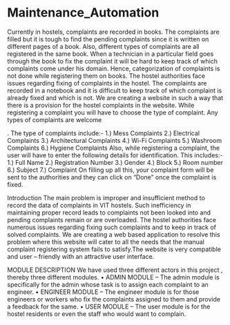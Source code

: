 # Maintenance_Automation
Currently in hostels, complaints are recorded in books. The complaints are filled but it is tough to find the pending complaints since it is written on different pages of a book. Also, different types of complaints are all registered in the same book. When a technician in a particular field goes through the book to fix the complaint it will be hard to keep track of which complaints come under his domain. Hence, categorization of complaints is not done while registering them on books.  The hostel authorities face issues regarding fixing of complaints in the hostel. The complaints are recorded in a notebook and it is difficult to keep track of which complaint is already fixed and which is not.  We are creating a website in such a way that there is a provision for the hostel complaints in the website. While registering a complaint you will have to choose the type of complaint. Any types of complaints are welcome

. The type of complaints include:-
1.)	Mess Complaints
2.)	Electrical Complaints
3.)	Architectural Complaints
4.)	Wi-Fi Complaints
5.)	Washroom Complaints
6.)	Hygiene Complaints
Also, while registering a complaint, the user will have to enter the following details for identification. This includes:-
1.)	Full Name
2.)	Registration Number
3.)	Gender
4.)	Block
5.)	Room number
6.)	Subject
7.)	Complaint
On filling up all this, your complaint form will be sent to the authorities and they can click on “Done” once the complaint is fixed.


Introduction
The main problem is improper and insufficient method to record the data of complaints in VIT hostels. Such inefficiency in maintaining proper record leads to complaints not been looked into and pending complaints remain or are overloaded.
The hostel authorities face numerous issues regarding fixing such complaints  and to keep in track of solved complaints.
We are creating a web based application to resolve this problem where this website will cater to all the needs that the manual complaint registering system fails to satisfy.The website is very compatible and user – friendly with an attractive user interface.

MODULE DESCRIPTION
We have used three different actors in this project , thereby three different modules.
•	ADMIN MODULE – The admin module is specifically for the admin whose task is to assign each complaint to an engineer.
•	ENGINEER MODULE – The engineer module is for those engineers or workers who fix the complaints assigned to them and provide a feedback for the same.
•	USER MODULE – The user module is for the hostel residents or even the staff who would want to complain.

